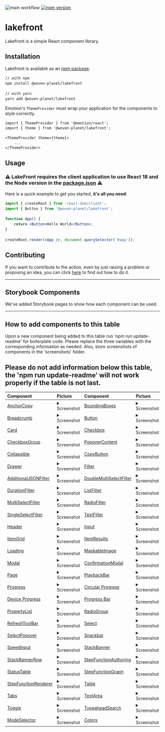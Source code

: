 ![main workflow](https://github.com/woven-planet/lakefront/actions/workflows/main.yml/badge.svg)
[![npm version](https://badge.fury.io/js/%40woven-planet%2Flakefront.svg)](https://badge.fury.io/js/%40woven-planet%2Flakefront)

# lakefront
Lakefront is a simple React component library.

## Installation

Lakefront is available as an [npm package](https://www.npmjs.com/package/@woven-planet/lakefront).

```sh
// with npm
npm install @woven-planet/lakefront

// with yarn
yarn add @woven-planet/lakefront
```

Emotion's `ThemeProvider` must wrap your application for the components to style correctly.
```
import { ThemeProvider } from '@emotion/react';
import { theme } from '@woven-planet/lakefront';

<ThemeProvider theme={theme}>
    ...
</ThemeProvider>
```

## Usage
### ⚠️ <b>LakeFront requires the client application to use React 18 and the Node version in the [package.json](./package.json) ⚠️ </b>


Here is a quick example to get you started, **it's all you need**:

```jsx
import { createRoot } from 'react-dom/client';
import { Button } from '@woven-planet/lakefront';

function App() {
    return <Button>Hello World</Button>;
}

createRoot.render(<App />, document.querySelector('#app'));

```
## Contributing
If you want to contribute to the action, even by just raising a problem or proposing an idea, you can click [here](CONTRIBUTING.md) to find out how to do it.

---
## Storybook Components
We've added Storybook pages to show how each component can be used.

---
## How to add components to this table
Upon a new component being added to this table run 'npm run update-readme' for boilerplate code. Please replace the three variables with the corresponding information as needed. Also, store screenshots of components in the 'screenshots' folder.

Please do not add information below this table, the 'npm run update-readme' will not work properly if the table is not last.
---
| Component                                                                                                                                             | Picture  | Component                                                                                                                                                       | Picture  |
|:------------------------------------------------------------------------------------------------------------------------------------------------------| :------- |:----------------------------------------------------------------------------------------------------------------------------------------------------------------| :------- |
| [AnchorCopy](https://woven-planet.github.io/lakefront/?path=/docs/lakefront-anchorcopy--anchor-copy)                                       | <details><summary>Screenshot</summary><img src="src/screenshots/AnchorCopy.png"></details> | [BoundingBoxes](https://woven-planet.github.io/lakefront/?path=/docs/lakefront-boundingboxes--bounding-boxes)                                        | <details><summary>Screenshot</summary><img src="src/screenshots/BoundingBoxes.png"></details> |
 | [Breadcrumb](https://woven-planet.github.io/lakefront/?path=/docs/lakefront-breadcrumb--breadcrumb)                                        | <details> <summary>Screenshot</summary><img src="src/screenshots/Breadcrumb.png"></details> | [Button](https://woven-planet.github.io/lakefront/?path=/docs/lakefront-button--all-buttons)                                                         | <details><summary>Screenshot</summary><img src="src/screenshots/Button.png"></details> |
 | [Card](https://woven-planet.github.io/lakefront/?path=/docs/lakefront-card--card)                                                          | <details><summary>Screenshot</summary><img src="src/screenshots/Card.png"></details> | [Checkbox](https://woven-planet.github.io/lakefront/?path=/docs/lakefront-checkbox--checkbox)                                                        | <details><summary>Screenshot</summary><img  src="src/screenshots/Checkbox.png"></details> |
| [CheckboxGroup](https://woven-planet.github.io/lakefront/?path=/docs/lakefront-checkboxgroup--checkbox-group)                              | <details><summary>Screenshot</summary><img  src="src/screenshots/CheckboxGroup.png"></details> | [PopoverContent](https://woven-planet.github.io/lakefront/?path=/docs/lakefront-popovercontent--popover-content)                                     | <details><summary>Screenshot</summary><img src="src/screenshots/PopoverContent.png"></details> |
| [Collapsible](https://woven-planet.github.io/lakefront/?path=/docs/lakefront-collapsible--collapsible)                                     | <details><summary>Screenshot</summary><img src="src/screenshots/Collapsible.png"></details> | [CopyButton](https://woven-planet.github.io/lakefront/?path=/docs/lakefront-copybutton--copy-button)                                                 | <details><summary>Screenshot</summary><img  src="src/screenshots/CopyButton.png"></details> |
 | [Drawer](https://woven-planet.github.io/lakefront/?path=/docs/lakefront-drawer--drawer)                                                    | <details><summary>Screenshot</summary><img src="src/screenshots/Drawer.png"></details> | [Filter](https://woven-planet.github.io/lakefront/?path=/docs/lakefront-filter-allfilters--no-filter-bar)                                            | <details><summary>Screenshot</summary><img src="src/screenshots/Filter.png"></details> |
 | [AdditionalJSONFilter](https://woven-planet.github.io/lakefront/?path=/docs/lakefront-filter-additionaljsonfilter--additional-json-filter) | <details><summary>Screenshot</summary><img src="src/screenshots/AdditionalJSONFilter.png"></details> | [DoubleMultiSelectFilter](https://woven-planet.github.io/lakefront/?path=/docs/lakefront-filter-doublemultiselectfilter--double-multi-select-filter) | <details><summary>Screenshot</summary><img src="src/screenshots/DoubleMultiSelectFilter.png"></details> |
 | [DurationFilter](https://woven-planet.github.io/lakefront/?path=/docs/lakefront-filter-durationfilter--duration-filter)                    | <details><summary>Screenshot</summary><img src="src/screenshots/DurationFilter.png"></details>| [ListFilter](https://woven-planet.github.io/lakefront/?path=/docs/lakefront-filter-listfilter--list-filter)                                          | <details><summary>Screenshot</summary><img src="src/screenshots/ListFilter.png"></details> |
 | [MultiSelectFilter](https://woven-planet.github.io/lakefront/?path=/docs/lakefront-filter-multiselectfilter--multi-select-filter)          | <details><summary>Screenshot</summary><img src="src/screenshots/MultiSelectFilter.png"></details> | [RadioFilter](https://woven-planet.github.io/lakefront/?path=/docs/lakefront-filter-radiofilter--radio-filter)                                       | <details><summary>Screenshot</summary><img src="src/screenshots/RadioFilter.png"></details> |
 | [SingleSelectFilter](https://woven-planet.github.io/lakefront/?path=/docs/lakefront-filter-singleselectfilter--single-select-filter)       | <details><summary>Screenshot</summary><img src="src/screenshots/SingleSelectFilter.png"></details> | [TextFilter](https://woven-planet.github.io/lakefront/?path=/docs/lakefront-filter-textfilter--text-filter)                                          | <details><summary>Screenshot</summary><img src="src/screenshots/TextFilter.png"></details> |
 | [Header](https://woven-planet.github.io/lakefront/?path=/docs/lakefront-header--header)                                                    | <details><summary>Screenshot</summary><img src="src/screenshots/Header.png"></details> | [Input](https://woven-planet.github.io/lakefront/?path=/docs/lakefront-input--placeholder)                                                           | <details><summary>Screenshot</summary><img src="src/screenshots/Input.png"></details> |
 | [ItemGrid](https://woven-planet.github.io/lakefront/?path=/docs/lakefront-itemgrid--item-grid)                                             | <details><summary>Screenshot</summary><img src="src/screenshots/ItemGrid.png"></details> | [ItemResults](https://woven-planet.github.io/lakefront/?path=/docs/lakefront-itemresults--item-results)                                              | <details><summary>Screenshot</summary><img src="src/screenshots/ItemResults.png"></details> |
 | [Loading](https://woven-planet.github.io/lakefront/?path=/docs/lakefront-loading--loading)                                                 | <details><summary>Screenshot</summary><img src="src/screenshots/Loading.png"></details> | [MaskableImage](https://woven-planet.github.io/lakefront/?path=/docs/lakefront-maskableimage--maskable-image)                                        | <details><summary>Screenshot</summary><img src="src/screenshots/MaskableImage.png"></details>|
 | [Modal](https://woven-planet.github.io/lakefront/?path=/docs/lakefront-modal--simple-modal)                                                | <details><summary>Screenshot</summary><img src="src/screenshots/Modal.png"></details> | [ConfirmationModal](https://woven-planet.github.io/lakefront/?path=/docs/lakefront-modal-confirmationmodal--basic-confirm)                           | <details><summary>Screenshot</summary><img src="src/screenshots/ConfirmationModal.png"></details> |
 | [Page](https://woven-planet.github.io/lakefront/?path=/docs/lakefront-page--page)                                                          | <details><summary>Screenshot</summary><img src="src/screenshots/Page.png"></details> | [PlaybackBar](https://woven-planet.github.io/lakefront/?path=/docs/lakefront-playbackbar--playback-bar)                                              | <details><summary>Screenshot</summary><img src="src/screenshots/PlaybackBar.png"></details> |
 | [Progress](https://woven-planet.github.io/lakefront/?path=/docs/lakefront-progress-progressbar--progress-bar)                              | <details><summary>Screenshot</summary><img src="src/screenshots/Progress.png"></details> | [Circular Progress](https://woven-planet.github.io/lakefront/?path=/docs/lakefront-progress-circularprogress--circular-progress)                     | <details><summary>Screenshot</summary><img src="src/screenshots/CircularProgress.png"></details> |
 | [Device Progress](https://woven-planet.github.io/lakefront/?path=/docs/lakefront-progress-deviceprogress--default-progress-bar)            | <details><summary>Screenshot</summary><img src="src/screenshots/DeviceProgress.png"></details> | [Progress Bar](https://woven-planet.github.io/lakefront/?path=/docs/lakefront-progress-progressbar--progress-bar)                                    | <details><summary>Screenshot</summary><img src="src/screenshots/ProgressBar.png"></details> |
 | [PropertyList](https://woven-planet.github.io/lakefront/?path=/docs/lakefront-propertylist--property-list)                                 | <details><summary>Screenshot</summary><img src="src/screenshots/PropertyList.png"></details> | [RadioGroup](https://woven-planet.github.io/lakefront/?path=/docs/lakefront-radiogroup--standard-radio-group)                                        | <details><summary>Screenshot</summary><img src="src/screenshots/RadioGroup.png"></details>|
 | [RefreshToolBar](https://woven-planet.github.io/lakefront/?path=/docs/lakefront-refreshtoolbar--refresh-toolbar)                           | <details><summary>Screenshot</summary><img src="src/screenshots/RefreshToolBar.png"></details> | [Select](https://woven-planet.github.io/lakefront/?path=/docs/lakefront-select--select)                                                              | <details><summary>Screenshot</summary><img src="src/screenshots/Select.png"></details> |
 | [SelectPopover](https://woven-planet.github.io/lakefront/?path=/docs/lakefront-selectpopover--popover)                                     | <details><summary>Screenshot</summary><img src="src/screenshots/SelectPopover.png"></details> | [Snackbar](https://woven-planet.github.io/lakefront/?path=/docs/lakefront-snackbar)                                                                  | <details><summary>Screenshot</summary><img src="src/screenshots/Snackbar.png"></details> |
 | [SpeedInput](https://woven-planet.github.io/lakefront/?path=/docs/lakefront-speedinput--speed-input)                                       | <details><summary>Screenshot</summary><img src="src/screenshots/SpeedInput.png"></details> | [StackBanner](https://woven-planet.github.io/lakefront/?path=/docs/lakefront-stack-banner--stack-banner)                                             | <details><summary>Screenshot</summary><img src="src/screenshots/StackBanner.png"></details> |
 | [StackBannerRow](https://woven-planet.github.io/lakefront/?path=/docs/lakefront-stack-banner-stack-banner-row--error)                      | <details><summary>Screenshot</summary><img src="src/screenshots/StackBannerRow.png"></details> | [StepFunctionAuthoring](https://woven-planet.github.io/lakefront/?path=/docs/lakefront-stepfunctionauthoring--new-step-function)                     | <details><summary>Screenshot</summary><img src="src/screenshots/StepFunctionAuthoring.png"></details> |
 | [StatusTable](https://woven-planet.github.io/lakefront/?path=/docs/lakefront-statustable--status-table-with-table-card)                    | <details><summary>Screenshot</summary><img src="src/screenshots/StatusTable.png"></details> | [StepFunctionGraph](https://woven-planet.github.io/lakefront/?path=/docs/lakefront-stepfunctiongraph--simple-graph)                                  | <details><summary>Screenshot</summary><img src="src/screenshots/StepFunctionAuthoring.png"></details> |
 | [StepFunctionRenderer](https://woven-planet.github.io/lakefront/?path=/docs/lakefront-stepfunctionrenderer--step-function-renderer)        |  <details><summary>Screenshot</summary><img src="src/screenshots/StepFunctionRenderer.png"></details> | [Table](https://woven-planet.github.io/lakefront?path=/docs/lakefront-table--table)                                                                  | <details><summary>Screenshot</summary><img src="src/screenshots/Table.png"></details> |
 | [Tabs](https://woven-planet.github.io/lakefront?path=/docs/lakefront-tabs--tabs)                                                           | <details><summary>Screenshot</summary><img src="src/screenshots/Tabs.png"></details> | [TextArea](https://woven-planet.github.io/lakefront/?path=/docs/lakefront-textarea--placeholder)                                                     | <details><summary>Screenshot</summary><img src="src/screenshots/TextArea.png"></details> |
 | [Toggle](https://woven-planet.github.io/lakefront/?path=/docs/lakefront-toggle--toggle)                                                    | <details><summary>Screenshot</summary><img src="src/screenshots/Toggle.png"></details> | [TypeaheadSearch](https://woven-planet.github.io/lakefront/?path=/docs/lakefront-typeaheadsearch--search-bottom-start)                               |<details><summary>Screenshot</summary><img src="src/screenshots/TypeaheadSearch.png"></details> |
 | [ModeSelector](https://woven-planet.github.io/lakefront/?path=/docs/lakefront-modeselector--simple-mode-selector)                          | <details><summary>Screenshot</summary><img src="src/screenshots/ModeSelector.png"></details> | [Colors](https://woven-planet.github.io/lakefront/?path=/docs/lakefront-theme-colors--docs) | <details><summary>Screenshot</summary><img src="src/screenshots/Colors.png"></details> |
